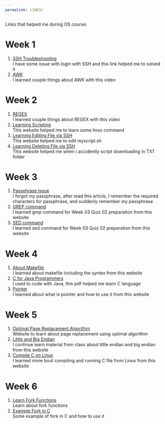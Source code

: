 ```yaml
---
permalink: LINKS/
---
```


Links that helped me during OS course:

# Week 1
1. [SSH Troubleshooting](https://stackoverflow.com/questions/20840012/ssh-remote-host-identification-has-changed) <br>
I have some issue with login with SSH and this link helped me to solved it
2. [AWK](https://youtu.be/9YOZmI-zWok)<br>
I learned couple things about AWK with this video

# Week 2
1. [REGEX](https://www.youtube.com/watch?v=bgBWp9EIlMM+)<br>
I learned couple things about REGEX with this video
2. [Learning Scripting](https://linuxcommand.org/lc3_wss0010.php)<br>
This website helped me to learn some linux command
3. [Learning Editing File via SSH](https://help.dreamhost.com/hc/en-us/articles/115006413028-Creating-and-editing-a-file-via-SSH)<br>
This website helped me to edit myscript.sh
4. [Learning Deleting File via SSH](https://linuxize.com/post/how-to-remove-files-and-directories-using-linux-command-line/)<br>
This website helped me when i accidently script downloading in TXT folder

# Week 3
1. [Passphrase Issue](https://its.uiowa.edu/support/article/2549)<br>
I forgot my passphrase, after read this article, I remember the required characters for passphrase, and suddenly remember my passphrase
2. [GREP command](https://www.geeksforgeeks.org/grep-command-in-unixlinux/)<br>
I learned grep command for Week 03 Quiz 02 preparation from this website
3. [SED command](https://www.geeksforgeeks.org/sed-command-in-linux-unix-with-examples/)<br>
I learned sed command for Week 03 Quiz 02 preparation from this website

# Week 4
1. [About Makefile](https://makefiletutorial.com)<br>
I learned about makefile including the syntex from this website
2. [C for Java Programmers](https://www.cs.rochester.edu/u/ferguson/csc/c/c-for-java-programmers.pdf)<br>
I used to code with Java, this pdf helped me learn C language
3. [Pointer](https://www.tutorialspoint.com/cprogramming/c_pointers.htm)<br>
I learned about what is pointer and how to use it from this website

# Week 5
1. [Optimal Page Replacement Algorithm](https://www.geeksforgeeks.org/optimal-page-replacement-algorithm/?ref=rp)<br>
Website to learn about page replacement using optimal algorithm
2. [Little and Big Endian](https://www.techtarget.com/searchnetworking/definition/big-endian-and-little-endian)<br>
I continue learn material from class about little endian and big endian from this website
3. [Compile C on Linux](https://www.javatpoint.com/linux-make-command)<br>
I learned more bout compiling and running C file from Linux from this website

# Week 6
1. [Learn Fork Functions](https://www.section.io/engineering-education/fork-in-c-programming-language/)<br>
Learn about fork functions
3. [Example Fork in C](https://www.geeksforgeeks.org/fork-system-call/)<br>
Some example of fork in C and how to use it

